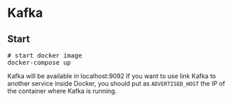 # Kafka

## Start
<pre># start docker image
docker-compose up
</pre>

Kafka will be available in localhost:9092
If you want to use link Kafka to another service inside Docker,
you should put as `ADVERTISED_HOST` the IP of the container where Kafka is running.
